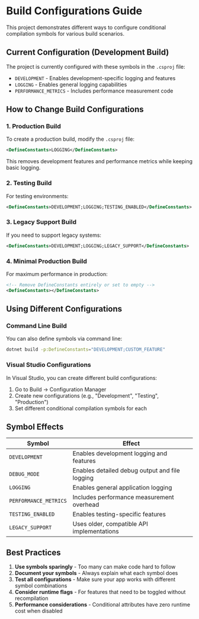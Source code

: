 # Build Configurations Guide

This project demonstrates different ways to configure conditional compilation symbols for various build scenarios.

## Current Configuration (Development Build)
The project is currently configured with these symbols in the `.csproj` file:
- `DEVELOPMENT` - Enables development-specific logging and features
- `LOGGING` - Enables general logging capabilities
- `PERFORMANCE_METRICS` - Includes performance measurement code

## How to Change Build Configurations

### 1. Production Build
To create a production build, modify the `.csproj` file:
```xml
<DefineConstants>LOGGING</DefineConstants>
```
This removes development features and performance metrics while keeping basic logging.

### 2. Testing Build
For testing environments:
```xml
<DefineConstants>DEVELOPMENT;LOGGING;TESTING_ENABLED</DefineConstants>
```

### 3. Legacy Support Build
If you need to support legacy systems:
```xml
<DefineConstants>DEVELOPMENT;LOGGING;LEGACY_SUPPORT</DefineConstants>
```

### 4. Minimal Production Build
For maximum performance in production:
```xml
<!-- Remove DefineConstants entirely or set to empty -->
<DefineConstants></DefineConstants>
```

## Using Different Configurations

### Command Line Build
You can also define symbols via command line:
```bash
dotnet build -p:DefineConstants="DEVELOPMENT;CUSTOM_FEATURE"
```

### Visual Studio Configurations
In Visual Studio, you can create different build configurations:
1. Go to Build → Configuration Manager
2. Create new configurations (e.g., "Development", "Testing", "Production")
3. Set different conditional compilation symbols for each

## Symbol Effects

| Symbol | Effect |
|--------|--------|
| `DEVELOPMENT` | Enables development logging and features |
| `DEBUG_MODE` | Enables detailed debug output and file logging |
| `LOGGING` | Enables general application logging |
| `PERFORMANCE_METRICS` | Includes performance measurement overhead |
| `TESTING_ENABLED` | Enables testing-specific features |
| `LEGACY_SUPPORT` | Uses older, compatible API implementations |

## Best Practices

1. **Use symbols sparingly** - Too many can make code hard to follow
2. **Document your symbols** - Always explain what each symbol does
3. **Test all configurations** - Make sure your app works with different symbol combinations
4. **Consider runtime flags** - For features that need to be toggled without recompilation
5. **Performance considerations** - Conditional attributes have zero runtime cost when disabled
